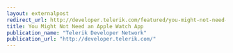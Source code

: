 ```yaml
---
layout: externalpost
redirect_url: http://developer.telerik.com/featured/you-might-not-need-an-apple-watch-app/
title: You Might Not Need an Apple Watch App
publication_name: "Telerik Developer Network"
publication_url: "http://developer.telerik.com/"
---
```


